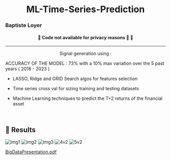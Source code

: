 <h1 align="center">ML-Time-Series-Prediction</h1>
<h3 >Baptiste Loyer</h2>
</h3>

<h4 align="center">
	🚧 Code not available for privacy reasons 🚀   🚧
</h4>

<hr>

<p align="center">
  Signal generation using : </p>
  
  ACCURACY OF THE MODEL : 73% with a 10% max variation over the 5 past years ( 2018 - 2023 )
  
  - LASSO, Ridge and GRID Search algos for features selection
  
  - Time series cross val for sizing training and testing datasets
  
  - Machine Learning techniques to predict the T+2 returns of the financial asset
  



<br>

## :rocket: Results
![img1](https://github.com/BL-30/ML-Time-Series-Prediction/assets/91438136/d4605623-6a44-4595-8161-f75782c0ad59)
![img2](https://github.com/BL-30/ML-Time-Series-Prediction/assets/91438136/04b61fe3-832f-4c03-b25e-134483d254a0)
![img3](https://github.com/BL-30/ML-Time-Series-Prediction/assets/91438136/fd7661d3-95d6-4de7-b73c-fa0c68c6bbf5)
![4v2](https://github.com/BL-30/MachineLearning-Time-Series-Prediction/assets/91438136/29697fea-0192-4df1-8f61-f230050a097a)
![5v2](https://github.com/BL-30/MachineLearning-Time-Series-Prediction/assets/91438136/b98a78bb-457e-42be-8224-83e8c7d925c9)




[BigDataPresentation.pdf](https://github.com/BL-30/ML-Time-Series-Prediction/files/11462981/BigDataPresentation.pdf)
